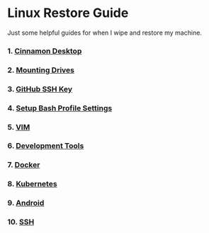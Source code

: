 # Linux Restore Guide

Just some helpful guides for when I wipe and restore my machine.

### 1. <a href="./Cinnamon.md">Cinnamon Desktop</a>
### 2. <a href="./MountingDrives.md">Mounting Drives</a>
### 3. <a href="./GitHub.md">GitHub SSH Key</a>
### 4. <a href="./BashProfile.md">Setup Bash Profile Settings</a>
### 5. <a href="./Vim.md">VIM</a>
### 6. <a href="./DevelopmentTools.md">Development Tools</a>
### 7. <a href="./Docker.md">Docker</a>
### 8. <a href="./Kubernetes.md">Kubernetes</a>
### 9. <a href="./Android.md">Android</a>
### 10. <a href="./Ssh.md">SSH</a>
